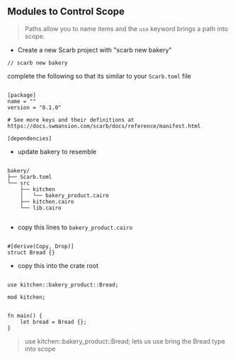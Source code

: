 ## Modules to Control Scope

> Paths  allow you to name items and the `use` keyword  brings a path into scope.

- Create a new Scarb project with "scarb new bakery"

```rust,editable
// scarb new bakery
```

complete the following so that its similar to your `Scarb.toml` file

```rust,editable

[package]
name = ""
version = "0.1.0"

# See more keys and their definitions at https://docs.swmansion.com/scarb/docs/reference/manifest.html

[dependencies]

```

- update bakery to resemble

```rust,editable

bakery/
├── Scarb.toml
└── src
    ├── kitchen
    │   └── bakery_product.cairo
    ├── kitchen.cairo
    └── lib.cairo


```


- copy this lines to `bakery_product.cairo`

```rust,editable

#[derive(Copy, Drop)]
struct Bread {}

```

- copy this into the crate root

```rust,editable

use kitchen::bakery_product::Bread;

mod kitchen;


fn main() {
    let bread = Bread {};
}

```

> use kitchen::bakery_product::Bread; lets us use bring the Bread type into scope
